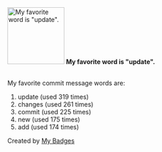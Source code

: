 <img src="https://my-badges.github.io/my-badges/favorite-word.png" alt="My favorite word is &quot;update&quot;." title="My favorite word is &quot;update&quot;." width="128">
<strong>My favorite word is &quot;update&quot;.</strong>
<br><br>

My favorite commit message words are:

1. update (used 319 times)
2. changes (used 261 times)
3. commit (used 225 times)
4. new (used 175 times)
5. add (used 174 times)


Created by <a href="https://github.com/my-badges/my-badges">My Badges</a>